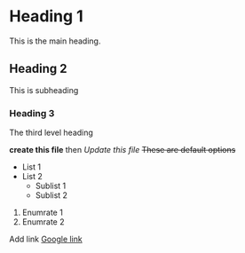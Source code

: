 # Heading 1
This is the main heading.
## Heading 2
This is subheading
### Heading 3
The third level heading

**create this file** then *Update this file* ~~These are default options~~
- List 1
- List 2
  - Sublist 1
  - Sublist 2
1. Enumrate 1
2. Enumrate 2

Add link [Google link](https://www.google.com/)

